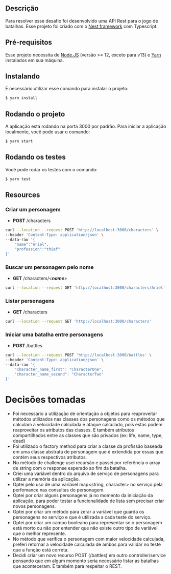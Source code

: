## Descrição

Para resolver esse desafio foi desenvolvido uma API Rest para o jogo de batalhas. Esse projeto foi criado com o [Nest framework](https://github.com/nestjs/nest) com Typescript. 

## Pré-requisitos

Esse projeto necessita de [Node.JS](https://nodejs.org/en/download/) (versão >= 12, exceto para v13) e [Yarn](https://classic.yarnpkg.com/lang/en/docs/install/) instalados em sua máquina.


## Instalando
É necessário utilizar esse comando para instalar o projeto:
```bash
$ yarn install
```

## Rodando o projeto
A aplicação está rodando na porta 3000 por padrão. Para iniciar a aplicação localmente, você pode usar o comando:
```bash
$ yarn start
```

## Rodando os testes
Você pode rodar os testes com o comando:
```bash
$ yarn test
```

## Resources

### Criar um personagem
- **POST** /characters
```bash
curl --location --request POST 'http://localhost:3000/characters' \
--header 'Content-Type: application/json' \
--data-raw '{
    "name":"Ariel",
    "profession":"thief"
}'
```

### Buscar um personagem pelo nome
- **GET** /characters/<***name***>
```bash
curl --location --request GET 'http://localhost:3000/characters/Ariel'
```

### Listar personagens
- **GET** /characters
```bash
curl --location --request GET 'http://localhost:3000/characters'
```

### Iniciar uma batalha entre personagens
- **POST** /battles
```bash
curl --location --request POST 'http://localhost:3000/battles' \
--header 'Content-Type: application/json' \
--data-raw '{
    "character_name_first": "CharacterOne",
    "character_name_second": "CharacterTwo"
}'
```

Decisões tomadas
================

- Foi necessário a utilização de orientação a objetos para reaproveitar métodos utilizados nas classes dos personagens como os métodos que calculam a velocidade calculada e ataque calculado, pois estas podem reaproveitar os atributos das classes. E também atributos compartilhados entre as classes que são privados (ex: life, name, type, dead)
- Foi utilizado o factory method para criar a classe da profissão baseada em uma classe abstrata de personagem que é extendida por essas que contém seus respectivos atributos.
- No método de challenge usei recursão e passei por referência o array de string com o response esperado ao fim da batalha.
- Criei uma variável dentro do arquivo de serviço de personagens para utilizar a memória da aplicação.
- Optei pelo uso de uma variável map<string, character> no serviço pela perfomance nas consultas do personagem.
- Optei por criar alguns personagens já no momento da iniciação da aplicação, para poder testar a funcionalidade de lista sem precisar criar novos personagens.
- Optei por criar um método para zerar a variável que guarda os personagens no serviço e que é utilizada a cada teste do serviço.
- Optei por criar um campo booleano para representar se o personagem está morto ou não por entender que não existe outro tipo de variável que o melhor represente.
- No método que verifica o personagem com maior velocidade calculada, preferi retornar a velocidade calculada de ambos para validar no teste que a função está correta.
- Decidi criar um novo recurso POST (/battles) em outro controller/service pensando que em algum momento seria necessário listar as batalhas que aconteceram. E também para respeitar o REST.